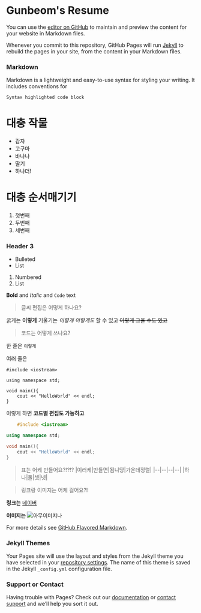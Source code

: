 # Gunbeom's Resume

You can use the [editor on GitHub](https://github.com/gunbeom/gunbeom.github.io/edit/main/README.md) to maintain and preview the content for your website in Markdown files.

Whenever you commit to this repository, GitHub Pages will run [Jekyll](https://jekyllrb.com/) to rebuild the pages in your site, from the content in your Markdown files.

### Markdown

Markdown is a lightweight and easy-to-use syntax for styling your writing. It includes conventions for

```markdown
Syntax highlighted code block
```

# 대충 작물

- 감자
- 고구마
- 바나나
- 딸기
- 하나더!

# 대충 순서매기기

1. 첫번째
2. 두번째
3. 세번째

### Header 3

- Bulleted
- List

1. Numbered
2. List

**Bold** and _Italic_ and `Code` text
> 글씨 편집은 어떻게 하나요?

굵게는 **이렇게**
기울기는 _이렇게_
*이렇게도* 할 수 있고
~~이렇게 그을 수도 있고~~

> 코드는 어떻게 쓰나요?

한 줄은 `이렇게`

여러 줄은 

```
#include <iostream>

using namespace std;

void main(){
	cout << "HelloWorld" << endl;
}
```

이렇게 하면 **코드별 편집도 가능하고**
```cpp
	#include <iostream>

using namespace std;

void main(){
	cout << "HelloWorld" << endl;
}
```

> 표는 어케 만들어요?!?!?
|이러케|만들면|됨니당|가운데정렬|
|--|--|--|*--*|
|하나|둘|셋|넷|

> 링크랑 이미지는 어케 걸어요?!

**링크는**
[네이버](https://www.naver.com/)

**이미지는**
![아무이미지나](https://user-images.githubusercontent.com/64322691/119262369-ea874200-bc15-11eb-9706-24674f706f80.png)


For more details see [GitHub Flavored Markdown](https://guides.github.com/features/mastering-markdown/).

### Jekyll Themes

Your Pages site will use the layout and styles from the Jekyll theme you have selected in your [repository settings](https://github.com/gunbeom/gunbeom.github.io/settings/pages). The name of this theme is saved in the Jekyll `_config.yml` configuration file.

### Support or Contact

Having trouble with Pages? Check out our [documentation](https://docs.github.com/categories/github-pages-basics/) or [contact support](https://support.github.com/contact) and we’ll help you sort it out.
